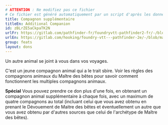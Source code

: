 ```yaml
---
# ATTENTION : Ne modifiez pas ce fichier
# Ce fichier est généré automatiquement par un script d'après les données du module Foundry VTT officiel et de sa traduction
title: Compagnon supplémentaire
titleEn: Additional Companion
id: zBLrZE5aCkpaTK2N
urlFr: https://gitlab.com/pathfinder-fr/foundryvtt-pathfinder2-fr/-/blob/master/data/feats/zBLrZE5aCkpaTK2N.htm
urlEn: https://gitlab.com/hooking/foundry-vtt---pathfinder-2e/-/blob/master/packs/data/feats.db/additional-companion.json
group: feats
layout: dons
---
```

Un autre animal se joint à vous dans vos voyages. 

C'est un jeune compagnon animal qui a le trait sbire. Voir les règles des compagnons animaux du Maître des bêtes pour savoir comment fonctionnent les multiples compagnons animaux.

**Spécial** Vous pouvez prendre ce don plus d'une fois, en obtenant un compagnon animal supplémentaire à chaque fois, avec un maximum de quatre compagnons au total (incluant celui que vous avez obtenu en prenant le Dévouement de Maitre des bêtes et éventuellement un autre que vous avez obtenu par d'autres sources que celui de l'archétype de Maître des bêtes).



